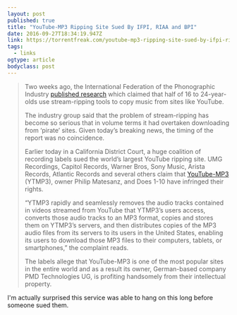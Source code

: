 ```yaml
---
layout: post 
published: true 
title: "YouTube-MP3 Ripping Site Sued By IFPI, RIAA and BPI" 
date: 2016-09-27T18:34:19.947Z 
link: https://torrentfreak.com/youtube-mp3-ripping-site-sued-by-ifpi-riaa-and-bpi-160926/ 
tags:
  - links
ogtype: article 
bodyclass: post 
---
```


> Two weeks ago, the International Federation of the Phonographic Industry [published research](https://torrentfreak.com/stream-ripping-problem-worse-than-pirate-sites-ifpi-says-160913/) which claimed that half of 16 to 24-year-olds use stream-ripping tools to copy music from sites like YouTube.
> 
> The industry group said that the problem of stream-ripping has become so serious that in volume terms it had overtaken downloading from ‘pirate’ sites. Given today’s breaking news, the timing of the report was no coincidence.
> 
> Earlier today in a California District Court, a huge coalition of recording labels sued the world’s largest YouTube ripping site. UMG Recordings, Capitol Records, Warner Bros, Sony Music, Arista Records, Atlantic Records and several others claim that [YouTube-MP3](http://www.youtube-mp3.org/) (YTMP3), owner Philip Matesanz, and Does 1-10 have infringed their rights.
> 
> “YTMP3 rapidly and seamlessly removes the audio tracks contained in videos streamed from YouTube that YTMP3’s users access, converts those audio tracks to an MP3 format, copies and stores them on YTMP3’s servers, and then distributes copies of the MP3 audio files from its servers to its users in the United States, enabling its users to download those MP3 files to their computers, tablets, or smartphones,” the complaint reads.
> 
> The labels allege that YouTube-MP3 is one of the most popular sites in the entire world and as a result its owner, German-based company PMD Technologies UG, is profiting handsomely from their intellectual property.

I'm actually surprised this service was able to hang on this long before someone sued them. 
